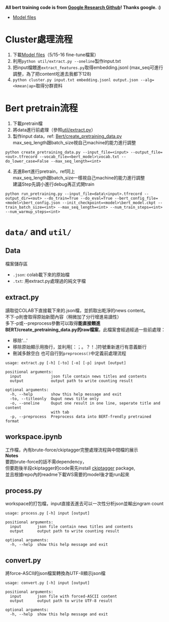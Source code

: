 **All bert training code is from [Google Research Github](https://github.com/google-research/bert)! Thanks google. :)**
 * [Model files](https://drive.google.com/open?id=1-5iqhd5JUcMoZ5cDcYRtCXJHvJKPuJHM)

Cluster處理流程
=============
1. 下載[Model files](https://drive.google.com/open?id=1-5iqhd5JUcMoZ5cDcYRtCXJHvJKPuJHM)（5/15-16 fine-tune檔案）
2. 利用`python util/extract.py --oneline`製作input.txt
3. 把input檔餵進`extract_features.py`取得embedding.jsonl (max_seq可進行調整，為了把content吃進去我都下128)
4. `python cluster.py input.txt embedding.jsonl output.json --alg=<kmean|ap>`取得分群資料

Bert pretrain流程
=============
1. 下載pretrain檔
2. 將data進行前處理（參照[util/extract.py](#extractpy)）
3. 製作input data，ref: [Bert/create_pretraining_data.py](https://github.com/google-research/bert#pre-training-with-bert)  
max_seq_length跟batch_size視自己machine的能力進行調整
```
python create_pretraining_data.py --input_file=<input> --output_file=<out>.tfrecord --vocab_file=<bert_model>\vocab.txt --do_lower_case=False --max_seq_length=<int>
```
4. 丟進Bert進行pretrain，ref同上  
max_seq_length跟batch_size一樣視自己machine的能力進行調整  
建議Step先調小進行debug再正式開train
```
python run_pretraining.py --input_file=data\<input>.tfrecord --output_dir=<out> --do_train=True --do_eval=True --bert_config_file=<model>\bert_config.json --init_checkpoint=<model>\bert_model.ckpt --train_batch_size=<int> --max_seq_length=<int> --num_train_steps=<int> --num_warmup_steps=<int>
```

`data/` and `util/`
=============

Data
-------------
檔案儲存區
 * `.json`: colab載下來的原始檔
 * `.txt`: 用extract.py處理過的純文字檔

extract.py
-------------
讀取從COLAB下直接載下來的.json檔，並抓取出乾淨的news content。  
不下-p則會取得原始新聞內容（稍微加了分行增進易讀性）  
多下-p或--preprocess參數可以取得**能直接餵進BERT/create_pretraining_data.py的raw檔案**，此檔案會經過經過一些前處理：  
 * 移除'...'
 * 移除原始顯示用換行，並利用\[：；。？！\.\]符號重新進行有意義斷行
 * 刪減多餘空白
也可自行到`preprocess()`中定義前處理流程  
```
usage: extract.py [-h] [-to] [-o] [-p] input [output]

positional arguments:
  input             json file contain news titles and contents
  output            output path to write counting result

optional arguments:
  -h, --help        show this help message and exit
  -to, --titleonly  Ouput news title only
  -o, --oneline     Ouput one result in one line, seperate title and content
                    with tab
  -p, --preprocess  Preprocess data into BERT-frendly pretrained format
```

workspace.ipynb
-------------
工作檔，內有brute-force/ckiptagger完整處理流程與中間檔的展示  
**Notes**  
要跑brute-force的話不需dependency，  
但要跑後半段ckiptagger的code需先install [ckiptagger](https://github.com/ckiplab/ckiptagger) package,   
並且根據repo內的readme下載WS需要的model後才能run起來 

process.py
-------------
workspace的打包檔，input直接丟進去可以一次性分析json並輸出ngram count  
```
usage: process.py [-h] input [output]

positional arguments:
  input       json file contain news titles and contents
  output      output path to write counting result

optional arguments:
  -h, --help  show this help message and exit
```

convert.py
-------------
將force-ASCII的json檔案轉換為UTF-8顯示json檔  
```
usage: convert.py [-h] input [output]

positional arguments:
  input       json file with forced-ASCII content
  output      output path to write UTF-8 result

optional arguments:
  -h, --help  show this help message and exit
```
